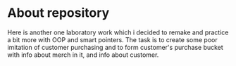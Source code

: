 # About repository #
Here is another one laboratory work which i decided to remake and practice a bit more with OOP and smart pointers. 
The task is to create some poor imitation of customer
purchasing and to form customer's purchase bucket with info about merch in it, and info about customer.

